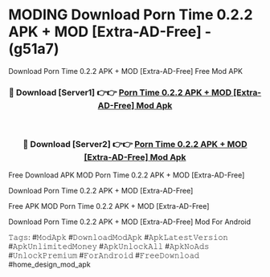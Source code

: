 # MODING Download Porn Time 0.2.2 APK + MOD [Extra-AD-Free] - (g51a7)
Download Porn Time 0.2.2 APK + MOD [Extra-AD-Free] Free Mod APK

<div align="center">
<h3>🔴 Download [Server1] 👉👉 <a href="https://apk-comot.site?title=Porn_Time_0.2.2_APK_+_MOD_[Extra-AD-Free]">Porn Time 0.2.2 APK + MOD [Extra-AD-Free] Mod Apk</a></h3><br>

<h3>🔴 Download [Server2] 👉👉 <a href="https://apk-comot.site?title=Porn_Time_0.2.2_APK_+_MOD_[Extra-AD-Free]">Porn Time 0.2.2 APK + MOD [Extra-AD-Free] Mod Apk</a></h3>
</div>


Free Download APK MOD Porn Time 0.2.2 APK + MOD [Extra-AD-Free]

Download Porn Time 0.2.2 APK + MOD [Extra-AD-Free] 

Free APK MOD Porn Time 0.2.2 APK + MOD [Extra-AD-Free] 

Download Porn Time 0.2.2 APK + MOD [Extra-AD-Free] Mod For Android

𝚃𝚊𝚐𝚜: #𝙼𝚘𝚍𝙰𝚙𝚔 #𝙳𝚘𝚠𝚗𝚕𝚘𝚊𝚍𝙼𝚘𝚍𝙰𝚙𝚔 #𝙰𝚙𝚔𝙻𝚊𝚝𝚎𝚜𝚝𝚅𝚎𝚛𝚜𝚒𝚘𝚗 #𝙰𝚙𝚔𝚄𝚗𝚕𝚒𝚖𝚒𝚝𝚎𝚍𝙼𝚘𝚗𝚎𝚢 #𝙰𝚙𝚔𝚄𝚗𝚕𝚘𝚌𝚔𝙰𝚕𝚕 #𝙰𝚙𝚔𝙽𝚘𝙰𝚍𝚜 #𝚄𝚗𝚕𝚘𝚌𝚔𝙿𝚛𝚎𝚖𝚒𝚞𝚖 #𝙵𝚘𝚛𝙰𝚗𝚍𝚛𝚘𝚒𝚍 #𝙵𝚛𝚎𝚎𝙳𝚘𝚠𝚗𝚕𝚘𝚊𝚍 #home_design_mod_apk